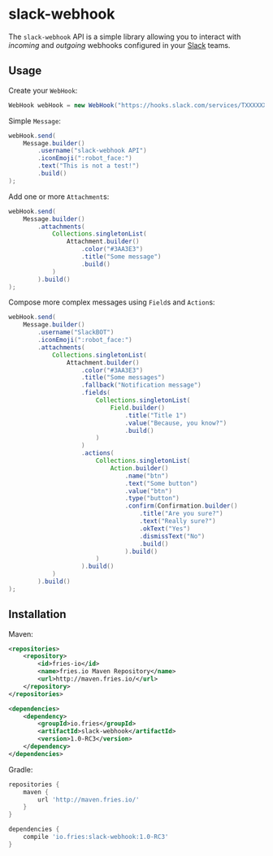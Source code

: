 # slack-webhook

The `slack-webhook` API is a simple library allowing you to interact with *incoming* and *outgoing* webhooks configured
in your [Slack](https://slack.com) teams.

## Usage

Create your `WebHook`:
```java
WebHook webHook = new WebHook("https://hooks.slack.com/services/TXXXXXX/BXXXXXX/XXXXXXXXXX");
```

Simple `Message`: 
```java
webHook.send(
	Message.builder()
	    .username("slack-webhook API")
	    .iconEmoji(":robot_face:")
	    .text("This is not a test!")
	    .build()
);
```

Add one or more `Attachment`s:
```java
webHook.send(
	Message.builder()
	    .attachments(
	    	Collections.singletonList(
                Attachment.builder()
                    .color("#3AA3E3")
                    .title("Some message")
                    .build()
	    	)
	    ).build()
);
```

Compose more complex messages using `Field`s and `Action`s:
```java
webHook.send(
	Message.builder()
        .username("SlackBOT")
        .iconEmoji(":robot_face:")
        .attachments(
            Collections.singletonList(
                Attachment.builder()
                    .color("#3AA3E3")
                    .title("Some messages")
                    .fallback("Notification message")
                    .fields(
                        Collections.singletonList(
                            Field.builder()
                                .title("Title 1")
                                .value("Because, you know?")
                                .build()
                        )
                    )
                    .actions(
                        Collections.singletonList(
                            Action.builder()
                                .name("btn")
                                .text("Some button")
                                .value("btn")
                                .type("button")
                                .confirm(Confirmation.builder()
                                    .title("Are you sure?")
                                    .text("Really sure?")
                                    .okText("Yes")
                                    .dismissText("No")
                                    .build()
                                ).build()
                        )
                    ).build()
            )
        ).build()
);
```

## Installation

Maven:
```xml
<repositories>
    <repository>
        <id>fries-io</id>
        <name>fries.io Maven Repository</name>
        <url>http://maven.fries.io/</url>
    </repository>
</repositories>

<dependencies>
    <dependency>
        <groupId>io.fries</groupId>
        <artifactId>slack-webhook</artifactId>
        <version>1.0-RC3</version>
    </dependency>
</dependencies>
```

Gradle:
```groovy
repositories {
    maven {
        url 'http://maven.fries.io/'
    }
}

dependencies {
    compile 'io.fries:slack-webhook:1.0-RC3'
}
```